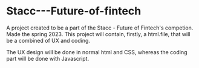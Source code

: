 # Stacc---Future-of-fintech
A project created to be a part of the Stacc - Future of Fintech's competion. Made the spring 2023.
This project will contain, firstly, a html.file, that will be a combined of UX and coding. 

The UX design will be done in normal html and CSS, whereas the coding part will be done with Javascript.

